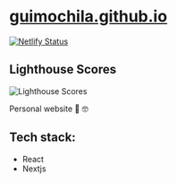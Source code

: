 # [guimochila.github.io](https://guimochila.com/)

[![Netlify Status](https://api.netlify.com/api/v1/badges/be06f854-478a-4911-bc46-ecdff4dfbace/deploy-status)](https://app.netlify.com/sites/modest-jackson-495673/deploys)

## Lighthouse Scores

![Lighthouse Scores](https://lighthouse.now.sh/?perf=89&pwa=100&a11y=88&bp=100&seo=100)

Personal website 🚀 🤓

## Tech stack:

- React
- Nextjs
